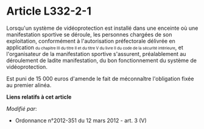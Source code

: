 # Article L332-2-1

Lorsqu'un système de vidéoprotection est installé dans une enceinte où une manifestation sportive se déroule, les personnes
chargées de son exploitation, conformément à l'autorisation préfectorale délivrée en application 
  <font size="1">du chapitre III du titre II et du titre V du livre II du code de la sécurité intérieure</font>, et
l'organisateur de la manifestation sportive s'assurent, préalablement au déroulement de ladite manifestation, du bon
fonctionnement du système de vidéoprotection. 

Est puni de 15 000 euros d'amende le fait de méconnaître l'obligation fixée au premier alinéa.

**Liens relatifs à cet article**

_Modifié par_:

  - Ordonnance n°2012-351 du 12 mars 2012 - art. 3 (V)
